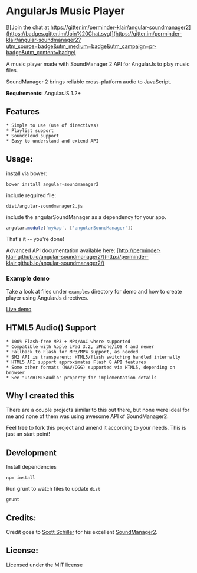 # AngularJs Music Player

[![Join the chat at https://gitter.im/perminder-klair/angular-soundmanager2](https://badges.gitter.im/Join%20Chat.svg)](https://gitter.im/perminder-klair/angular-soundmanager2?utm_source=badge&utm_medium=badge&utm_campaign=pr-badge&utm_content=badge)

A music player made with SoundManager 2 API for AngularJs to play music files.

SoundManager 2 brings reliable cross-platform audio to JavaScript.

**Requirements:** AngularJS 1.2+

## Features

    * Simple to use (use of directives)
    * Playlist support
    * Soundcloud support
    * Easy to understand and extend API

## Usage:

install via bower:

```
bower install angular-soundmanager2
```

include required file:

```
dist/angular-soundmanager2.js
```

include the angularSoundManager as a dependency for your app.

```js
angular.module('myApp', ['angularSoundManager'])
```

That's it -- you're done!

Advanced API documentation available here: [http://perminder-klair.github.io/angular-soundmanager2/](http://perminder-klair.github.io/angular-soundmanager2/)


### Example demo

Take a look at files under `examples` directory for demo and how to create player using AngularJs directives.

[Live demo](http://perminder-klair.github.io/angular-soundmanager2/example.html)


## HTML5 Audio() Support

    * 100% Flash-free MP3 + MP4/AAC where supported
    * Compatible with Apple iPad 3.2, iPhone/iOS 4 and newer
    * Fallback to Flash for MP3/MP4 support, as needed
    * SM2 API is transparent; HTML5/flash switching handled internally
    * HTML5 API support approximates Flash 8 API features
    * Some other formats (WAV/OGG) supported via HTML5, depending on browser
    * See "useHTML5Audio" property for implementation details

## Why I created this

There are a couple projects similar to this out there, but none were ideal for me and none of them was using awesome API of SoundManager2.

Feel free to fork this project and amend it according to your needs. This is just an start point!

## Development

Install dependencies

`npm install`

Run grunt to watch files to update `dist`

`grunt`

## Credits:
Credit goes to [Scott Schiller](https://github.com/scottschiller) for his excellent [SoundManager2](https://github.com/scottschiller/SoundManager2).

## License:
Licensed under the MIT license
